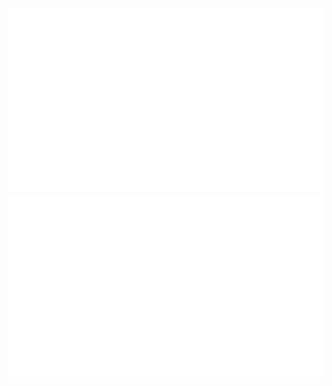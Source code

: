 
<a href="https://github.com/bertiewils/bertiewils#gh-dark-mode-only">
  <img src="https://raw.githubusercontent.com/bertiewils/bertiewils/master/generated/languages.svg#gh-dark-mode-only" />
</a>
<a href="https://github.com/bertiewils/bertiewils#gh-light-mode-only">
  <img src="https://raw.githubusercontent.com/bertiewils/bertiewils/master/generated/languages.svg#gh-light-mode-only" />
</a>
